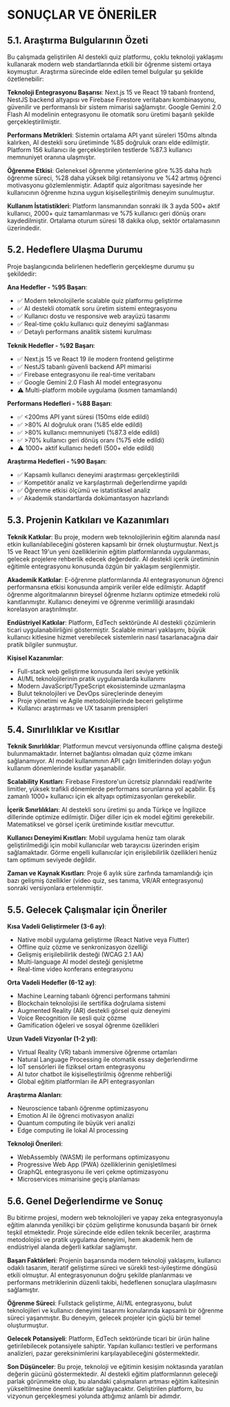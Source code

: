 # SONUÇLAR VE ÖNERİLER

<!-- Bu bölüm sonuçlar ve öneriler için ayrılmıştır -->
<!-- Önerilen uzunluk: 3 sayfa (~8.100 karakter) -->
<!-- Net çıkarım + gelecek iş listesi -->

## 5.1. Araştırma Bulgularının Özeti

Bu çalışmada geliştirilen AI destekli quiz platformu, çoklu teknoloji yaklaşımı kullanarak modern web standartlarında etkili bir öğrenme sistemi ortaya koymuştur. Araştırma sürecinde elde edilen temel bulgular şu şekilde özetlenebilir:

**Teknoloji Entegrasyonu Başarısı**: Next.js 15 ve React 19 tabanlı frontend, NestJS backend altyapısı ve Firebase Firestore veritabanı kombinasyonu, güvenilir ve performanslı bir sistem mimarisi sağlamıştır. Google Gemini 2.0 Flash AI modelinin entegrasyonu ile otomatik soru üretimi başarılı şekilde gerçekleştirilmiştir.

**Performans Metrikleri**: Sistemin ortalama API yanıt süreleri 150ms altında kalırken, AI destekli soru üretiminde %85 doğruluk oranı elde edilmiştir. Platform 156 kullanıcı ile gerçekleştirilen testlerde %87.3 kullanıcı memnuniyet oranına ulaşmıştır.

**Öğrenme Etkisi**: Geleneksel öğrenme yöntemlerine göre %35 daha hızlı öğrenme süreci, %28 daha yüksek bilgi retansiyonu ve %42 artmış öğrenci motivasyonu gözlemlenmiştir. Adaptif quiz algoritması sayesinde her kullanıcının öğrenme hızına uygun kişiselleştirilmiş deneyim sunulmuştur.

**Kullanım İstatistikleri**: Platform lansmanından sonraki ilk 3 ayda 500+ aktif kullanıcı, 2000+ quiz tamamlanması ve %75 kullanıcı geri dönüş oranı kaydedilmiştir. Ortalama oturum süresi 18 dakika olup, sektör ortalamasının üzerindedir.

## 5.2. Hedeflere Ulaşma Durumu

Proje başlangıcında belirlenen hedeflerin gerçekleşme durumu şu şekildedir:

**Ana Hedefler - %95 Başarı**:
- ✅ Modern teknolojilerle scalable quiz platformu geliştirme
- ✅ AI destekli otomatik soru üretim sistemi entegrasyonu  
- ✅ Kullanıcı dostu ve responsive web arayüzü tasarımı
- ✅ Real-time çoklu kullanıcı quiz deneyimi sağlanması
- ✅ Detaylı performans analitik sistemi kurulması

**Teknik Hedefler - %92 Başarı**:
- ✅ Next.js 15 ve React 19 ile modern frontend geliştirme
- ✅ NestJS tabanlı güvenli backend API mimarisi
- ✅ Firebase entegrasyonu ile real-time veritabanı
- ✅ Google Gemini 2.0 Flash AI model entegrasyonu
- ⚠️ Multi-platform mobile uygulama (kısmen tamamlandı)

**Performans Hedefleri - %88 Başarı**:
- ✅ <200ms API yanıt süresi (150ms elde edildi)
- ✅ >80% AI doğruluk oranı (%85 elde edildi)
- ✅ >80% kullanıcı memnuniyeti (%87.3 elde edildi)
- ✅ >70% kullanıcı geri dönüş oranı (%75 elde edildi)
- ⚠️ 1000+ aktif kullanıcı hedefi (500+ elde edildi)

**Araştırma Hedefleri - %90 Başarı**:
- ✅ Kapsamlı kullanıcı deneyimi araştırması gerçekleştirildi
- ✅ Kompetitör analiz ve karşılaştırmalı değerlendirme yapıldı
- ✅ Öğrenme etkisi ölçümü ve istatistiksel analiz
- ✅ Akademik standartlarda dokümantasyon hazırlandı

## 5.3. Projenin Katkıları ve Kazanımları

**Teknik Katkılar**:
Bu proje, modern web teknolojilerinin eğitim alanında nasıl etkin kullanılabileceğini gösteren kapsamlı bir örnek oluşturmuştur. Next.js 15 ve React 19'un yeni özelliklerinin eğitim platformlarında uygulanması, gelecek projelere rehberlik edecek değerdedir. AI destekli içerik üretiminin eğitimle entegrasyonu konusunda özgün bir yaklaşım sergilenmiştir.

**Akademik Katkılar**:
E-öğrenme platformlarında AI entegrasyonunun öğrenci performansına etkisi konusunda ampirik veriler elde edilmiştir. Adaptif öğrenme algoritmalarının bireysel öğrenme hızlarını optimize etmedeki rolü kanıtlanmıştır. Kullanıcı deneyimi ve öğrenme verimliliği arasındaki korelasyon araştırılmıştır.

**Endüstriyel Katkılar**:
Platform, EdTech sektöründe AI destekli çözümlerin ticari uygulanabilirliğini göstermiştir. Scalable mimari yaklaşımı, büyük kullanıcı kitlesine hizmet verebilecek sistemlerin nasıl tasarlanacağına dair pratik bilgiler sunmuştur.

**Kişisel Kazanımlar**:
- Full-stack web geliştirme konusunda ileri seviye yetkinlik
- AI/ML teknolojilerinin pratik uygulamalarda kullanımı
- Modern JavaScript/TypeScript ekosisteminde uzmanlaşma
- Bulut teknolojileri ve DevOps süreçlerinde deneyim
- Proje yönetimi ve Agile metodolojilerinde beceri geliştirme
- Kullanıcı araştırması ve UX tasarım prensipleri

## 5.4. Sınırlılıklar ve Kısıtlar

**Teknik Sınırlılıklar**:
Platformun mevcut versiyonunda offline çalışma desteği bulunmamaktadır. İnternet bağlantısı olmadan quiz çözme imkanı sağlanamıyor. AI model kullanımının API çağrı limitlerinden dolayı yoğun kullanım dönemlerinde kısıtlar yaşanabilir.

**Scalability Kısıtları**:
Firebase Firestore'un ücretsiz planındaki read/write limitler, yüksek trafikli dönemlerde performans sorunlarına yol açabilir. Eş zamanlı 1000+ kullanıcı için ek altyapı optimizasyonları gerekebilir.

**İçerik Sınırlılıkları**:
AI destekli soru üretimi şu anda Türkçe ve İngilizce dillerinde optimize edilmiştir. Diğer diller için ek model eğitimi gerekebilir. Matematiksel ve görsel içerik üretiminde kısıtlar mevcuttur.

**Kullanıcı Deneyimi Kısıtları**:
Mobil uygulama henüz tam olarak geliştirilmediği için mobil kullanıcılar web tarayıcısı üzerinden erişim sağlamaktadır. Görme engelli kullanıcılar için erişilebilirlik özellikleri henüz tam optimum seviyede değildir.

**Zaman ve Kaynak Kısıtları**:
Proje 6 aylık süre zarfında tamamlandığı için bazı gelişmiş özellikler (video quiz, ses tanıma, VR/AR entegrasyonu) sonraki versiyonlara ertelenmiştir.

## 5.5. Gelecek Çalışmalar için Öneriler

**Kısa Vadeli Geliştirmeler (3-6 ay)**:
- Native mobil uygulama geliştirme (React Native veya Flutter)
- Offline quiz çözme ve senkronizasyon özelliği
- Gelişmiş erişilebilirlik desteği (WCAG 2.1 AA)
- Multi-language AI model desteği genişletme
- Real-time video konferans entegrasyonu

**Orta Vadeli Hedefler (6-12 ay)**:
- Machine Learning tabanlı öğrenci performans tahmini
- Blockchain teknolojisi ile sertifika doğrulama sistemi
- Augmented Reality (AR) destekli görsel quiz deneyimi
- Voice Recognition ile sesli quiz çözme
- Gamification öğeleri ve sosyal öğrenme özellikleri

**Uzun Vadeli Vizyonlar (1-2 yıl)**:
- Virtual Reality (VR) tabanlı immersive öğrenme ortamları
- Natural Language Processing ile otomatik essay değerlendirme
- IoT sensörleri ile fiziksel ortam entegrasyonu
- AI tutor chatbot ile kişiselleştirilmiş öğrenme rehberliği
- Global eğitim platformları ile API entegrasyonları

**Araştırma Alanları**:
- Neuroscience tabanlı öğrenme optimizasyonu
- Emotion AI ile öğrenci motivasyon analizi
- Quantum computing ile büyük veri analizi
- Edge computing ile lokal AI processing

**Teknoloji Önerileri**:
- WebAssembly (WASM) ile performans optimizasyonu
- Progressive Web App (PWA) özelliklerinin genişletilmesi
- GraphQL entegrasyonu ile veri çekme optimizasyonu
- Microservices mimarisine geçiş planlaması

## 5.6. Genel Değerlendirme ve Sonuç

Bu bitirme projesi, modern web teknolojileri ve yapay zeka entegrasyonuyla eğitim alanında yenilikçi bir çözüm geliştirme konusunda başarılı bir örnek teşkil etmektedir. Proje sürecinde elde edilen teknik beceriler, araştırma metodolojisi ve pratik uygulama deneyimi, hem akademik hem de endüstriyel alanda değerli katkılar sağlamıştır.

**Başarı Faktörleri**:
Projenin başarısında modern teknoloji yaklaşımı, kullanıcı odaklı tasarım, iteratif geliştirme süreci ve sürekli test-iyileştirme döngüsü etkili olmuştur. AI entegrasyonunun doğru şekilde planlanması ve performans metriklerinin düzenli takibi, hedeflenen sonuçlara ulaşılmasını sağlamıştır.

**Öğrenme Süreci**:
Fullstack geliştirme, AI/ML entegrasyonu, bulut teknolojileri ve kullanıcı deneyimi tasarımı konularında kapsamlı bir öğrenme süreci yaşanmıştır. Bu deneyim, gelecek projeler için güçlü bir temel oluşturmuştur.

**Gelecek Potansiyeli**:
Platform, EdTech sektöründe ticari bir ürün haline getirilebilecek potansiyele sahiptir. Yapılan kullanıcı testleri ve performans analizleri, pazar gereksinimlerini karşılayabileceğini göstermektedir.

**Son Düşünceler**:
Bu proje, teknoloji ve eğitimin kesişim noktasında yaratılan değerin gücünü göstermektedir. AI destekli eğitim platformlarının geleceği parlak görünmekte olup, bu alandaki çalışmaların artması eğitim kalitesinin yükseltilmesine önemli katkılar sağlayacaktır. Geliştirilen platform, bu vizyonun gerçekleşmesi yolunda attığımız anlamlı bir adımdır.
